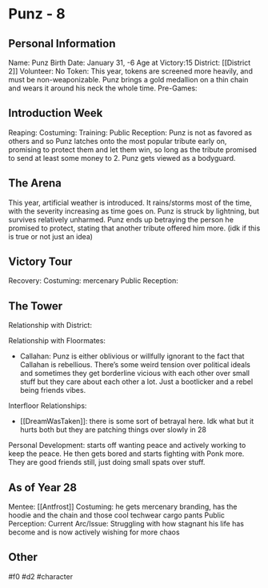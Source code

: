 # Punz - 8

## Personal Information
Name: Punz
Birth Date: January 31, -6
Age at Victory:15
District: [[District 2]]
Volunteer: No
Token: This year, tokens are screened more heavily, and must be non-weaponizable. Punz brings a gold medallion on a thin chain and wears it around his neck the whole time.
Pre-Games: 

## Introduction Week
Reaping:
Costuming: 
Training: 
Public Reception:  Punz is not as favored as others and so Punz latches onto the most popular tribute early on, promising to protect them and let them win, so long as the tribute promised to send at least some money to 2. Punz gets viewed as a bodyguard.

## The Arena
This year, artificial weather is introduced. It rains/storms most of the time, with the severity increasing as time goes on. Punz is struck by lightning, but survives relatively unharmed. Punz ends up betraying the person he promised to protect, stating that another tribute offered him more. (idk if this is true or not just an idea)

## Victory Tour
Recovery: 
Costuming: mercenary
Public Reception: 

## The Tower
Relationship with District:

Relationship with Floormates:
- Callahan: Punz is either oblivious or willfully ignorant to the fact that Callahan is rebellious. There’s some weird tension over political ideals and sometimes they get borderline vicious with each other over small stuff but they care about each other a lot. Just a bootlicker and a rebel being friends vibes.

Interfloor Relationships: 
- [[DreamWasTaken]]: there is some sort of betrayal here. Idk what but it hurts both but they are patching things over slowly in 28

Personal Development: starts off wanting peace and actively working to keep the peace. He then gets bored and starts fighting with Ponk more. They are good friends still, just doing small spats over stuff.

## As of Year 28
Mentee: [[Antfrost]]
Costuming: he gets mercenary branding, has the hoodie and the chain and those cool techwear cargo pants
Public Perception:
Current Arc/Issue: Struggling with how stagnant his life has become and is now actively wishing for more chaos

## Other


#f0 #d2 #character